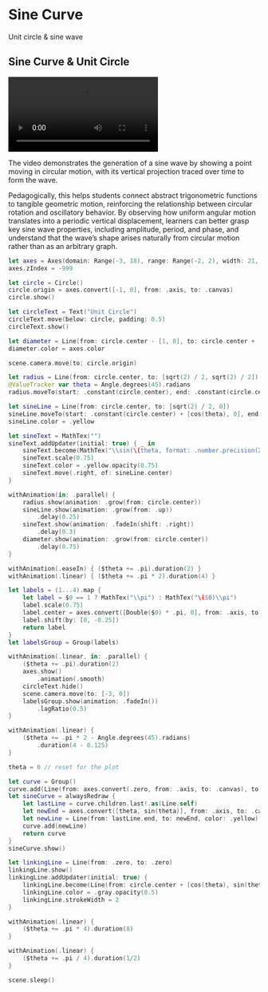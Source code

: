 
# Sine Curve

Unit circle & sine wave

## Sine Curve & Unit Circle

![Video](https://github.com/Vaida12345/Swift-Manim/raw/refs/heads/main/Sources/Manim/Documentation.docc/Resources/sine_curve.mov)

The video demonstrates the generation of a sine wave by showing a point moving in circular motion, with its vertical projection traced over time to form the wave. 

Pedagogically, this helps students connect abstract trigonometric functions to tangible geometric motion, reinforcing the relationship between circular rotation and oscillatory behavior. By observing how uniform angular motion translates into a periodic vertical displacement, learners can better grasp key sine wave properties, including amplitude, period, and phase, and understand that the wave’s shape arises naturally from circular motion rather than as an arbitrary graph.

```swift
let axes = Axes(domain: Range(-3, 18), range: Range(-2, 2), width: 21, height: 4, xStyle: [], yStyle: [])
axes.zIndex = -999

let circle = Circle()
circle.origin = axes.convert([-1, 0], from: .axis, to: .canvas)
circle.show()

let circleText = Text("Unit Circle")
circleText.move(below: circle, padding: 0.5)
circleText.show()

let diameter = Line(from: circle.center - [1, 0], to: circle.center + [1, 0])
diameter.color = axes.color

scene.camera.move(to: circle.origin)

let radius = Line(from: circle.center, to: [sqrt(2) / 2, sqrt(2) / 2])
@ValueTracker var theta = Angle.degrees(45).radians
radius.moveTo(start: .constant(circle.center), end: .constant(circle.center) + [cos(theta), sin(theta)])

let sineLine = Line(from: circle.center, to: [sqrt(2) / 2, 0])
sineLine.moveTo(start: .constant(circle.center) + [cos(theta), 0], end: .constant(circle.center) + [cos(theta), sin(theta)])
sineLine.color = .yellow

let sineText = MathTex("")
sineText.addUpdater(initial: true) { _ in
    sineText.become(MathTex("\\sin(\(theta, format: .number.precision(2)))"))
    sineText.scale(0.75)
    sineText.color = .yellow.opacity(0.75)
    sineText.move(.right, of: sineLine.center)
}

withAnimation(in: .parallel) {
    radius.show(animation: .grow(from: circle.center))
    sineLine.show(animation: .grow(from: .up))
        .delay(0.25)
    sineText.show(animation: .fadeIn(shift: .right))
        .delay(0.3)
    diameter.show(animation: .grow(from: circle.center))
        .delay(0.75)
}

withAnimation(.easeIn) { ($theta += .pi).duration(2) }
withAnimation(.linear) { ($theta += .pi * 2).duration(4) }

let labels = (1...4).map {
    let label = $0 == 1 ? MathTex("\\pi") : MathTex("\($0)\\pi")
    label.scale(0.75)
    label.center = axes.convert([Double($0) * .pi, 0], from: .axis, to: .canvas)
    label.shift(by: [0, -0.25])
    return label
}
let labelsGroup = Group(labels)

withAnimation(.linear, in: .parallel) {
    ($theta += .pi).duration(2)
    axes.show()
        .animation(.smooth)
    circleText.hide()
    scene.camera.move(to: [-3, 0])
    labelsGroup.show(animation: .fadeIn())
        .lagRatio(0.5)
}

withAnimation(.linear) {
    ($theta += .pi * 2 - Angle.degrees(45).radians)
        .duration(4 - 0.125)
}

theta = 0 // reset for the plot

let curve = Group()
curve.add(Line(from: axes.convert(.zero, from: .axis, to: .canvas), to: axes.convert(.zero, from: .axis, to: .canvas)))
let sineCurve = alwaysRedraw {
    let lastLine = curve.children.last!.as(Line.self)
    let newEnd = axes.convert([theta, sin(theta)], from: .axis, to: .canvas)
    let newLine = Line(from: lastLine.end, to: newEnd, color: .yellow)
    curve.add(newLine)
    return curve
}
sineCurve.show()

let linkingLine = Line(from: .zero, to: .zero)
linkingLine.show()
linkingLine.addUpdater(initial: true) {
    linkingLine.become(Line(from: circle.center + [cos(theta), sin(theta)], to: axes.convert([theta, sin(theta)], from: .axis, to: .canvas)))
    linkingLine.color = .gray.opacity(0.5)
    linkingLine.strokeWidth = 2
}

withAnimation(.linear) {
    ($theta += .pi * 4).duration(8)
}

withAnimation(.linear) {
    ($theta += .pi / 4).duration(1/2)
}

scene.sleep()
```
